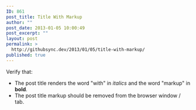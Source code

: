 ```yaml
---
ID: 861
post_title: Title With Markup
author: ""
post_date: 2013-01-05 10:00:49
post_excerpt: ""
layout: post
permalink: >
  http://githubsync.dev/2013/01/05/title-with-markup/
published: true
---
```

Verify that:
<ul>
	<li>The post title renders the word "with" in <em>italics</em> and the word "markup" in <strong>bold</strong>.</li>
	<li>The post title markup should be removed from the browser window / tab.</li>
</ul>
